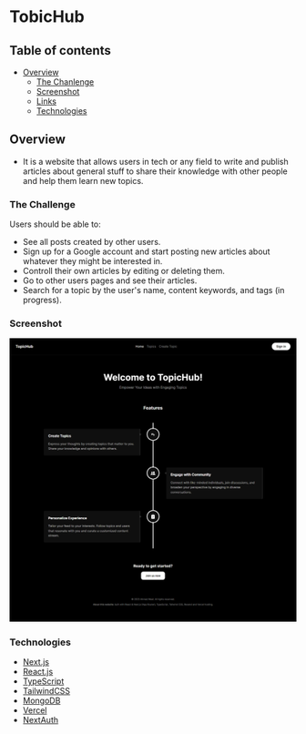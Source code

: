 # TobicHub

## Table of contents

- [Overview](#overview)
  - [The Chanlenge](#the-challenge)
  - [Screenshot](#screenshot)
  - [Links](#links)
  - [Technologies](#technologies)

## Overview

- It is a website that allows users in tech or any field to write and publish articles about general stuff to share their knowledge with other people and help them learn new topics.

### The Challenge

Users should be able to:

- See all posts created by other users.
- Sign up for a Google account and start posting new articles about whatever they might be interested in.
- Controll their own articles by editing or deleting them.
- Go to other users pages and see their articles.
- Search for a topic by the user's name, content keywords, and tags (in progress).

### Screenshot

![Design preview](/public/images/tobic-hub.png)


### Technologies

- [Next.js](https://nextjs.org/)
- [React.js](https://react.dev/)
- [TypeScript](https://www.typescriptlang.org/)
- [TailwindCSS](https://tailwindcss.com/)
- [MongoDB](https://www.mongodb.com/)
- [Vercel](https://vercel.com/home)
- [NextAuth](https://next-auth.js.org/)
